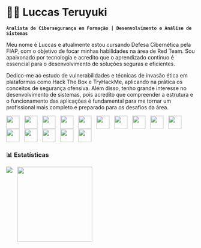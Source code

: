 # 👨‍💻 Luccas Teruyuki

**`Analista de Cibersegurança em Formação | Desenvolvimento e Análise de Sistemas`**

Meu nome é Luccas e atualmente estou cursando Defesa Cibernética pela FIAP, com o objetivo de focar minhas habilidades na área de Red Team. Sou apaixonado por tecnologia e acredito que o aprendizado contínuo é essencial para o desenvolvimento de soluções seguras e eficientes.

Dedico-me ao estudo de vulnerabilidades e técnicas de invasão ética em plataformas como Hack The Box e TryHackMe, aplicando na prática os conceitos de segurança ofensiva. Além disso, tenho grande interesse no desenvolvimento de sistemas, pois acredito que compreender a estrutura e o funcionamento das aplicações é fundamental para me tornar um profissional mais completo e preparado para os desafios da área.

<img
    align="left"
    width="35px"
    style="padding-right: 10px"
        src="https://cdn.jsdelivr.net/gh/devicons/devicon@latest/icons/java/java-plain.svg"/>
<img
    align="left"
    width="35px"
    style="padding-right: 10px"
    src="https://cdn.jsdelivr.net/gh/devicons/devicon@latest/icons/python/python-plain.svg"/>
<img
    align="left"
    width="35px"
    style="padding-right: 10px"
    src="https://cdn.jsdelivr.net/gh/devicons/devicon@latest/icons/css3/css3-original.svg"/>
<img
    align="left"
    width="35px"
    style="padding-right: 10px"
    src="https://cdn.jsdelivr.net/gh/devicons/devicon@latest/icons/html5/html5-original.svg"/>
<img
    align="left"
    width="35px"
    style="padding-right: 10px"
    src="https://cdn.jsdelivr.net/gh/devicons/devicon@latest/icons/javascript/javascript-original.svg"/>
<img
    align="left"
    width="35px"
    style="padding-right: 10px"
    src="https://cdn.jsdelivr.net/gh/devicons/devicon@latest/icons/typescript/typescript-original.svg"/>
<img
    align="left"
    width="35px"
    style="padding-right: 10px"
    src="https://cdn.jsdelivr.net/gh/devicons/devicon@latest/icons/react/react-original.svg"/>
<img
    align="left"
    width="35px"
    style="padding-right: 10px"
    src="https://cdn.jsdelivr.net/gh/devicons/devicon@latest/icons/nextjs/nextjs-plain.svg"/>
<img
    align="left"
    width="35px"
    style="padding-right: 10px"
    src="https://cdn.jsdelivr.net/gh/devicons/devicon@latest/icons/bootstrap/bootstrap-original.svg"/>
<img
    align="left"
    width="35px"
    style="padding-right: 10px"
    src="https://cdn.jsdelivr.net/gh/devicons/devicon@latest/icons/git/git-original.svg"/>
<img
    align="left"
    width="35px"
    style="padding-right: 10px"
    src="https://cdn.jsdelivr.net/gh/devicons/devicon@latest/icons/docker/docker-original.svg"
/>
<img
    align="left"
    width="35px"
    style="padding-right: 10px"
    src="https://cdn.jsdelivr.net/gh/devicons/devicon@latest/icons/linux/linux-plain.svg"
/>
<img
    align="left"
    width="35px"
    style="padding-right: 10px"
    src="https://cdn.jsdelivr.net/gh/devicons/devicon@latest/icons/ansible/ansible-original.svg"
/>
<img
    align="left"
    width="35px"
    style="padding-right: 10px"
    src="https://cdn.jsdelivr.net/gh/devicons/devicon@latest/icons/mysql/mysql-original.svg"/>
<img
    width="35px"
    style="padding-right: 10px"
    src="https://cdn.jsdelivr.net/gh/devicons/devicon@latest/icons/postgresql/postgresql-original.svg"/>

### 📊 Estatísticas

<p>
    <img
        align="left"
        heigh="200"
        style="padding-right: 10px"
        src="https://github-readme-stats.vercel.app/api?username=luccastk&theme=tokyonight&include_all_commits_true&locale=pt-br"
    />
    <img
        align="left"
        height="200"
        style="padding-right: 10px"
        src="https://github-readme-stats.vercel.app/api/top-langs/?username=anuraghazra&theme=tokyonight"
    />

</p>